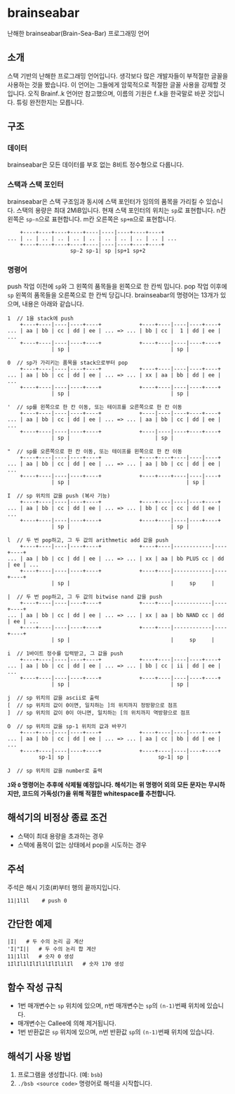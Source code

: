 # brainseabar
난해한 brainseabar(Brain-Sea-Bar) 프로그래밍 언어

## 소개
스택 기반의 난해한 프로그래밍 언어입니다.
생각보다 많은 개발자들이 부적절한 글꼴을 사용하는 것을 봤습니다. 이 언어는 그들에게 암묵적으로 적절한 글꼴 사용을 강제할 것입니다.
오직 Brainf\.\.k 언어만 참고했으며, 이름의 기원은 f\.\.k을 한국말로 바꾼 것입니다.
튜링 완전한지는 모릅니다.

## 구조
### 데이터
brainseabar은 모든 데이터를 부호 없는 8비트 정수형으로 다룹니다.

### 스택과 스택 포인터
brainseabar은 스택 구조임과 동시에 스택 포인터가 임의의 품목을 가리킬 수 있습니다.
스택의 용량은 최대 2MiB입니다.
현재 스택 포인터의 위치는 `sp`로 표현합니다.
n칸 왼쪽은 `sp-n`으로 표현합니다.
m칸 오른쪽은 `sp+m`으로 표현합니다.

```
    +----+----+----+----+----|----|----+----+----+
... | .. | .. | .. | .. | .. | .. | .. | .. | .. | ...
    +----+----+----+----+----|----|----+----+----+
                    sp-2 sp-1| sp |sp+1 sp+2
```

### 명령어
push 작업 이전에 `sp`와 그 왼쪽의 품목들을 왼쪽으로 한 칸씩 밉니다.
pop 작업 이후에 `sp` 왼쪽의 품목들을 오른쪽으로 한 칸씩 당깁니다.
brainseabar의 명령어는 13개가 있으며, 내용은 아래와 같습니다.

```
1  // 1을 stack에 push
    +----+----|----|----+----+            +----+----|----|----+----+
... | aa | bb | cc | dd | ee | ... => ... | bb | cc |  1 | dd | ee | ...
    +----+----|----|----+----+            +----+----|----|----+----+
              | sp |                                | sp |

0  // sp가 가리키는 품목을 stack으로부터 pop
    +----+----|----|----+----+            +----+----|----|----+----+
... | aa | bb | cc | dd | ee | ... => ... | xx | aa | bb | dd | ee | ...
    +----+----|----|----+----+            +----+----|----|----+----+
              | sp |                                | sp |

'  // sp를 왼쪽으로 한 칸 이동, 또는 테이프를 오른쪽으로 한 칸 이동
    +----+----|----|----+----+            +----|----|----+----+----+
... | aa | bb | cc | dd | ee | ... => ... | aa | bb | cc | dd | ee | ...
    +----+----|----|----+----+            +----|----|----+----+----+
              | sp |                           | sp |

"  // sp를 오른쪽으로 한 칸 이동, 또는 테이프를 왼쪽으로 한 칸 이동
    +----+----|----|----+----+            +----+----+----|----|----+
... | aa | bb | cc | dd | ee | ... => ... | aa | bb | cc | dd | ee | ...
    +----+----|----|----+----+            +----+----+----|----|----+
              | sp |                                     | sp |

I  // sp 위치의 값을 push (복사 기능)
    +----+----|----|----+----+            +----+----|----|----+----+
... | aa | bb | cc | dd | ee | ... => ... | bb | cc | cc | dd | ee | ...
    +----+----|----|----+----+            +----+----|----|----+----+
              | sp |                                | sp |

l  // 두 번 pop하고, 그 두 값의 arithmetic add 값을 push
    +----+----|----|----+----+            +----+----|------------|----+----+
... | aa | bb | cc | dd | ee | ... => ... | xx | aa | bb PLUS cc | dd | ee | ...
    +----+----|----|----+----+            +----+----|------------|----+----+
              | sp |                                |     sp     |

|  // 두 번 pop하고, 그 두 값의 bitwise nand 값을 push
    +----+----|----|----+----+            +----+----|------------|----+----+
... | aa | bb | cc | dd | ee | ... => ... | xx | aa | bb NAND cc | dd | ee | ...
    +----+----|----|----+----+            +----+----|------------|----+----+
              | sp |                                |     sp     |

i  // 1바이트 정수를 입력받고, 그 값을 push
    +----+----|----|----+----+            +----+----|----|----+----+
... | aa | bb | cc | dd | ee | ... => ... | bb | cc | ii | dd | ee | ...
    +----+----|----|----+----+            +----+----|----|----+----+
              | sp |                                | sp |

j  // sp 위치의 값을 ascii로 출력
[  // sp 위치의 값이 0이면, 일치하는 ]의 위치까지 정방향으로 점프
]  // sp 위치의 값이 0이 아니면, 일치하는 [의 위치까지 역방향으로 점프

O  // sp 위치의 값을 sp-1 위치의 값과 바꾸기
    +----+----|----|----+----+            +----+----|----|----+----+
... | aa | bb | cc | dd | ee | ... => ... | aa | cc | bb | dd | ee | ...
    +----+----|----|----+----+            +----+----|----|----+----+
          sp-1| sp |                            sp-1| sp |

J  // sp 위치의 값을 number로 출력
```

**`J`와 `O` 명령어는 추후에 삭제될 예정입니다.
해석기는 위 명령어 외의 모든 문자는 무시하지만, 코드의 가독성(?)을 위해 적절한 whitespace를 추천합니다.**

## 해석기의 비정상 종료 조건
* 스택이 최대 용량을 초과하는 경우
* 스택에 품목이 없는 상태에서 pop을 시도하는 경우

## 주석
주석은 해시 기호(#)부터 행의 끝까지입니다.

```
11|1l1l    # push 0
```

## 간단한 예제
```
|I|   # 두 수의 논리 곱 계산
'I|"I||   # 두 수의 논리 합 계산
11|1l1l   # 숫자 0 생성
1IlIl1lIlIl1lIlIl1lIl   # 숫자 170 생성
```

## 함수 작성 규칙
* 1번 매개변수는 `sp` 위치에 있으며, n번 매개변수는 `sp`의 `(n-1)`번째 위치에 있습니다.
* 매개변수는 Callee에 의해 제거됩니다.
* 1번 반환값은 `sp` 위치에 있으며, n번 반환값 `sp`의 `(n-1)`번째 위치에 있습니다.

## 해석기 사용 방법
1. 프로그램을 생성합니다. (예: `bsb`)
1. `./bsb <source code>` 명령어로 해석을 시작합니다.
